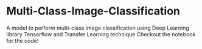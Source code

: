 # Multi-Class-Image-Classification
A model to perform multi-class image classification using Deep Learning library Tensorflow and Transfer Learning technique
Checkout the notebook for the code!
